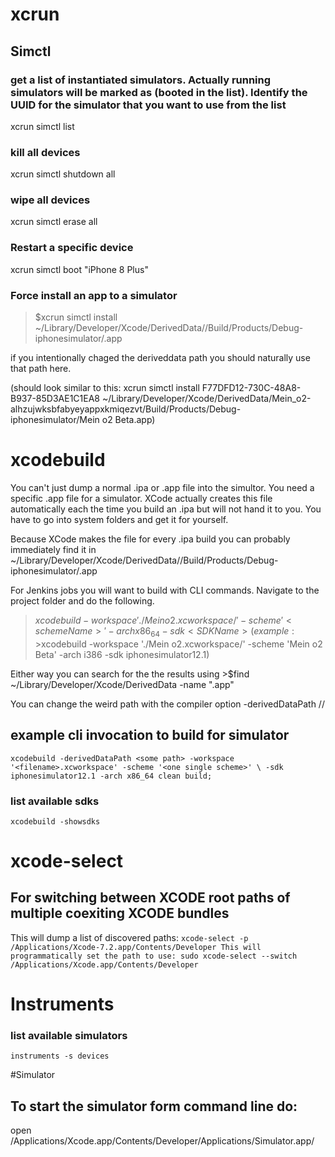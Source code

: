 # xcrun

## Simctl

### get a list of instantiated simulators. Actually running simulators will be marked as (booted in the list). Identify the UUID for the simulator that you want to use from the list

xcrun simctl list 


### kill all devices

xcrun simctl shutdown all

### wipe all devices

xcrun simctl erase all

### Restart a specific device

xcrun simctl boot "iPhone 8 Plus"

### Force install an app to a simulator
>$xcrun simctl install <UUID> ~/Library/Developer/Xcode/DerivedData/<projectFolder>/Build/Products/Debug-iphonesimulator/<appName>.app

if you intentionally chaged the deriveddata path you should naturally use that path here.

(should look similar to this: xcrun simctl install F77DFD12-730C-48A8-B937-85D3AE1C1EA8 ~/Library/Developer/Xcode/DerivedData/Mein_o2-alhzujwksbfabyeyappxkmiqezvt/Build/Products/Debug-iphonesimulator/Mein o2 Beta.app)


# xcodebuild

You can't just dump a normal .ipa or .app file into the simultor. You need a specific .app file for a simulator. XCode actually creates this file automatically each the time you build an .ipa but will not hand it to you. You have to go into system folders and get it for yourself.

Because XCode makes the file for every .ipa build you can probably immediately find it in ~/Library/Developer/Xcode/DerivedData/<projectFolder>/Build/Products/Debug-iphonesimulator/<appName>.app

For Jenkins jobs you will want to build with CLI commands. Navigate to the project folder and do the following.
>$xcodebuild -workspace './Mein o2.xcworkspace/' -scheme '<schemeName>' -arch x86_64 -sdk <SDKName> (example: >$xcodebuild -workspace './Mein o2.xcworkspace/' -scheme 'Mein o2 Beta' -arch i386 -sdk iphonesimulator12.1)

Either way you can search for the the results using >$find ~/Library/Developer/Xcode/DerivedData -name "<schemeName>.app"

You can change the weird path with the compiler option -derivedDataPath /<some>/<path>

## example cli invocation to build for simulator
`xcodebuild -derivedDataPath <some path> -workspace '<filename>.xcworkspace' -scheme '<one single scheme>' \
-sdk iphonesimulator12.1 -arch x86_64 clean build;`

### list available sdks
`xcodebuild -showsdks`


# xcode-select

## For switching between XCODE root paths of multiple coexiting XCODE bundles
This will dump a list of discovered paths:
`xcode-select -p  
/Applications/Xcode-7.2.app/Contents/Developer
This will programmatically set the path to use:
sudo xcode-select --switch /Applications/Xcode.app/Contents/Developer`

# Instruments

### list available simulators
`instruments -s devices`

#Simulator

## To start the simulator form command line do:

open /Applications/Xcode.app/Contents/Developer/Applications/Simulator.app/



